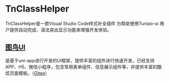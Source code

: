 # TnClassHelper

TnClassHelper是一款Visual Studio Code样式补全插件 为帮助使用Tuniao-ui 用户提供自动完成、语法突出显示功能来增强开发体验。

## [图鸟UI](https://ext.dcloud.net.cn/plugin?id=7088)

是基于uni-app进行开发的UI框架，提供丰富的组件进行快速开发，已经支持APP、H5、微信小程序，包含常用表单组件、信息展示组件等，并提供丰富的酷炫页面模板。（[Gitee](https://gitee.com/TSpecific/tuniao-ui)）
